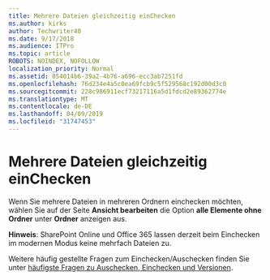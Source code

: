 ```yaml
---
title: Mehrere Dateien gleichzeitig einChecken
ms.author: kirks
author: Techwriter40
ms.date: 9/17/2018
ms.audience: ITPro
ms.topic: article
ROBOTS: NOINDEX, NOFOLLOW
localization_priority: Normal
ms.assetid: 854014b6-39a2-4b76-a696-ecc3ab7251fd
ms.openlocfilehash: 76d234e4a5c0ea69fcb9c5f529568c192d00d3c0
ms.sourcegitcommit: 228c986911ecf73217116a5d1fdcd2e89362774e
ms.translationtype: MT
ms.contentlocale: de-DE
ms.lasthandoff: 04/09/2019
ms.locfileid: "31747453"
---
```

# <a name="check-in-several-files-at-once"></a>Mehrere Dateien gleichzeitig einChecken

Wenn Sie mehrere Dateien in mehreren Ordnern einchecken möchten, wählen Sie auf der Seite **Ansicht bearbeiten** die Option **alle Elemente ohne Ordner** unter **Ordner** anzeigen aus. 
  
 **Hinweis**: SharePoint Online und Office 365 lassen derzeit beim Einchecken im modernen Modus keine mehrfach Dateien zu. 
  
Weitere häufig gestellte Fragen zum Einchecken/Auschecken finden Sie unter [häufigste Fragen zu Auschecken, Einchecken und Versionen](https://go.microsoft.com/fwlink/?linkid=2018786).
  

